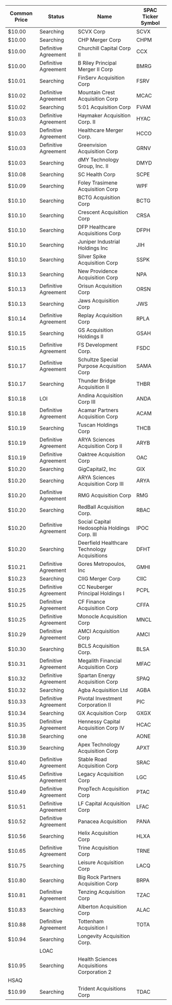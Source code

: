 Common Price  | Status               | Name                                         | SPAC Ticker Symbol
------------- | -------------------- | -------------------------------------------- | ------------------
$10.00        | Searching            | SCVX Corp                                    | SCVX              
$10.00        | Searching            | CHP Merger Corp                              | CHPM              
$10.00        | Definitive Agreement | Churchill Capital Corp II                    | CCX               
$10.00        | Definitive Agreement | B Riley Principal Merger II Corp             | BMRG              
$10.01        | Searching            | FinServ Acquisition Corp                     | FSRV              
$10.02        | Definitive Agreement | Mountain Crest Acquisition Corp              | MCAC              
$10.02        | Searching            | 5:01 Acquisition Corp                        | FVAM              
$10.03        | Definitive Agreement | Haymaker Acquisition Corp. II                | HYAC              
$10.03        | Definitive Agreement | Healthcare Merger Corp.                      | HCCO              
$10.03        | Definitive Agreement | Greenvision Acquisition Corp                 | GRNV              
$10.03        | Searching            | dMY Technology Group, Inc. II                | DMYD              
$10.08        | Searching            | SC Health Corp                               | SCPE              
$10.09        | Searching            | Foley Trasimene Acquisition Corp             | WPF               
$10.10        | Searching            | BCTG Acquisition Corp                        | BCTG              
$10.10        | Searching            | Crescent Acquisition Corp                    | CRSA              
$10.10        | Searching            | DFP Healthcare Acquisitions Corp             | DFPH              
$10.10        | Searching            | Juniper Industrial Holdings Inc              | JIH               
$10.10        | Searching            | Silver Spike Acquisition Corp                | SSPK              
$10.13        | Searching            | New Providence Acquisition Corp              | NPA               
$10.13        | Definitive Agreement | Orisun Acquisition Corp                      | ORSN              
$10.13        | Searching            | Jaws Acquisition Corp                        | JWS               
$10.14        | Definitive Agreement | Replay Acquisition Corp                      | RPLA              
$10.15        | Searching            | GS Acquisition Holdings II                   | GSAH              
$10.15        | Definitive Agreement | FS Development Corp.                         | FSDC              
$10.17        | Definitive Agreement | Schultze Special Purpose Acquisition Corp    | SAMA              
$10.17        | Searching            | Thunder Bridge Acquisition II                | THBR              
$10.18        | LOI                  | Andina Acquisition Corp III                  | ANDA              
$10.18        | Definitive Agreement | Acamar Partners Acquisition Corp             | ACAM              
$10.19        | Searching            | Tuscan Holdings Corp                         | THCB              
$10.19        | Definitive Agreement | ARYA Sciences Acquisition Corp II            | ARYB              
$10.19        | Definitive Agreement | Oaktree Acquisition Corp                     | OAC               
$10.20        | Searching            | GigCapital2, Inc                             | GIX               
$10.20        | Searching            | ARYA Sciences Acquisition Corp III           | ARYA              
$10.20        | Definitive Agreement | RMG Acquisition Corp                         | RMG               
$10.20        | Searching            | RedBall Acquisition Corp.                    | RBAC              
$10.20        | Definitive Agreement | Social Capital Hedosophia Holdings Corp. III | IPOC              
$10.20        | Searching            | Deerfield Healthcare Technology Acquisitions | DFHT              
$10.21        | Definitive Agreement | Gores Metropoulos, Inc                       | GMHI              
$10.23        | Searching            | CIIG Merger Corp                             | CIIC              
$10.25        | Definitive Agreement | CC Neuberger Principal Holdings I            | PCPL              
$10.25        | Definitive Agreement | CF Finance Acquisition Corp                  | CFFA              
$10.25        | Definitive Agreement | Monocle Acquisition Corp                     | MNCL              
$10.29        | Definitive Agreement | AMCI Acquisition Corp                        | AMCI              
$10.30        | Searching            | BCLS Acquisition Corp.                       | BLSA              
$10.31        | Definitive Agreement | Megalith Financial Acquisition Corp          | MFAC              
$10.32        | Definitive Agreement | Spartan Energy Acquisition Corp              | SPAQ              
$10.32        | Searching            | Agba Acquisition Ltd                         | AGBA              
$10.33        | Definitive Agreement | Pivotal Investment Corporation II            | PIC               
$10.34        | Searching            | GX Acquisition Corp                          | GXGX              
$10.35        | Definitive Agreement | Hennessy Capital Acquisition Corp IV         | HCAC              
$10.38        | Searching            | one                                          | AONE              
$10.39        | Searching            | Apex Technology Acquisition Corp             | APXT              
$10.40        | Definitive Agreement | Stable Road Acquisition Corp                 | SRAC              
$10.45        | Definitive Agreement | Legacy Acquisition Corp                      | LGC               
$10.49        | Definitive Agreement | PropTech Acquisition Corp                    | PTAC              
$10.51        | Definitive Agreement | LF Capital Acquisition Corp                  | LFAC              
$10.52        | Definitive Agreement | Panacea Acquisition                          | PANA              
$10.56        | Searching            | Helix Acquisition Corp                       | HLXA              
$10.65        | Definitive Agreement | Trine Acquisition Corp                       | TRNE              
$10.75        | Searching            | Leisure Acquisition Corp                     | LACQ              
$10.80        | Searching            | Big Rock Partners Acquisition Corp           | BRPA              
$10.81        | Definitive Agreement | Tenzing Acquisition Corp                     | TZAC              
$10.83        | Searching            | Alberton Acquisition Corp                    | ALAC              
$10.88        | Definitive Agreement | Tottenham Acquisition I                      | TOTA              
$10.94        | Searching            | Longevity Acquisition Corp.
                 | LOAC              
$10.95        | Searching            | Health Sciences Acquisitions Corporation 2
  | HSAQ              
$10.99        | Searching            | Trident Acquisitions Corp                    | TDAC              
